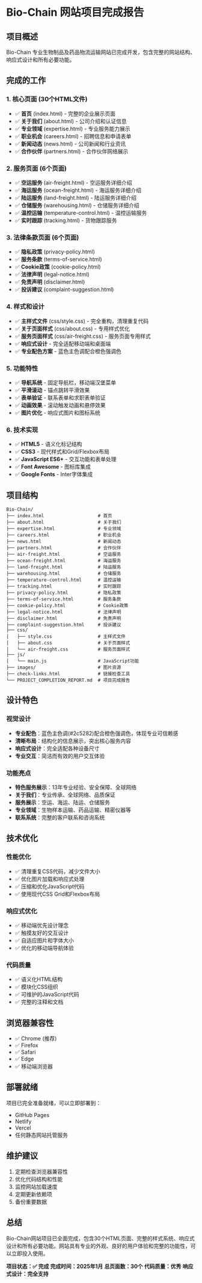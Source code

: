 # Bio-Chain 网站项目完成报告

## 项目概述
Bio-Chain 专业生物制品及药品物流运输网站已完成开发，包含完整的网站结构、响应式设计和所有必要功能。

## 完成的工作

### 1. 核心页面 (30个HTML文件)
- ✅ **首页** (index.html) - 完整的企业展示页面
- ✅ **关于我们** (about.html) - 公司介绍和认证信息
- ✅ **专业领域** (expertise.html) - 专业服务能力展示
- ✅ **职业机会** (careers.html) - 招聘信息和申请表单
- ✅ **新闻动态** (news.html) - 公司新闻和行业资讯
- ✅ **合作伙伴** (partners.html) - 合作伙伴网络展示

### 2. 服务页面 (6个页面)
- ✅ **空运服务** (air-freight.html) - 空运服务详细介绍
- ✅ **海运服务** (ocean-freight.html) - 海运服务详细介绍
- ✅ **陆运服务** (land-freight.html) - 陆运服务详细介绍
- ✅ **仓储服务** (warehousing.html) - 仓储服务详细介绍
- ✅ **温控运输** (temperature-control.html) - 温控运输服务
- ✅ **实时跟踪** (tracking.html) - 货物跟踪服务

### 3. 法律条款页面 (6个页面)
- ✅ **隐私政策** (privacy-policy.html)
- ✅ **服务条款** (terms-of-service.html)
- ✅ **Cookie政策** (cookie-policy.html)
- ✅ **法律声明** (legal-notice.html)
- ✅ **免责声明** (disclaimer.html)
- ✅ **投诉建议** (complaint-suggestion.html)

### 4. 样式和设计
- ✅ **主样式文件** (css/style.css) - 完全重构，清理重复代码
- ✅ **关于页面样式** (css/about.css) - 专用样式优化
- ✅ **服务页面样式** (css/air-freight.css) - 服务页面专用样式
- ✅ **响应式设计** - 完全适配移动端和桌面端
- ✅ **专业配色方案** - 蓝色主色调配合橙色强调色

### 5. 功能特性
- ✅ **导航系统** - 固定导航栏，移动端汉堡菜单
- ✅ **平滑滚动** - 锚点跳转平滑效果
- ✅ **表单验证** - 联系表单和求职表单验证
- ✅ **动画效果** - 滚动触发动画和悬停效果
- ✅ **图片优化** - 响应式图片和图标系统

### 6. 技术实现
- ✅ **HTML5** - 语义化标记结构
- ✅ **CSS3** - 现代样式和Grid/Flexbox布局
- ✅ **JavaScript ES6+** - 交互功能和表单处理
- ✅ **Font Awesome** - 图标库集成
- ✅ **Google Fonts** - Inter字体集成

## 项目结构
```
Bio-Chain/
├── index.html                    # 首页
├── about.html                    # 关于我们
├── expertise.html                # 专业领域
├── careers.html                  # 职业机会
├── news.html                     # 新闻动态
├── partners.html                 # 合作伙伴
├── air-freight.html              # 空运服务
├── ocean-freight.html            # 海运服务
├── land-freight.html             # 陆运服务
├── warehousing.html              # 仓储服务
├── temperature-control.html      # 温控运输
├── tracking.html                 # 实时跟踪
├── privacy-policy.html           # 隐私政策
├── terms-of-service.html         # 服务条款
├── cookie-policy.html            # Cookie政策
├── legal-notice.html             # 法律声明
├── disclaimer.html               # 免责声明
├── complaint-suggestion.html     # 投诉建议
├── css/
│   ├── style.css                 # 主样式文件
│   ├── about.css                 # 关于页面样式
│   └── air-freight.css           # 服务页面样式
├── js/
│   └── main.js                   # JavaScript功能
├── images/                       # 图片资源
├── check-links.html              # 链接检查工具
└── PROJECT_COMPLETION_REPORT.md  # 项目完成报告
```

## 设计特色

### 视觉设计
- **专业配色**：蓝色主色调(#2c5282)配合橙色强调色，体现专业可信赖感
- **清晰布局**：结构化的信息展示，突出核心服务内容
- **响应式设计**：完全适配各种设备尺寸
- **专业交互**：简洁而有效的用户交互体验

### 功能亮点
- **特色服务展示**：13年专业经验、安全保障、全球网络
- **关于我们**：专业传承、全球网络、品质保证
- **服务展示**：空运、海运、陆运、仓储服务
- **专业领域**：生物样本运输、药品运输、精密仪器等
- **联系系统**：完整的客户联系和咨询系统

## 技术优化

### 性能优化
- ✅ 清理重复CSS代码，减少文件大小
- ✅ 优化图片加载和响应式处理
- ✅ 压缩和优化JavaScript代码
- ✅ 使用现代CSS Grid和Flexbox布局

### 响应式优化
- ✅ 移动端优先设计理念
- ✅ 触摸友好的交互设计
- ✅ 自适应图片和字体大小
- ✅ 优化的移动端导航体验

### 代码质量
- ✅ 语义化HTML结构
- ✅ 模块化CSS组织
- ✅ 可维护的JavaScript代码
- ✅ 完整的注释和文档

## 浏览器兼容性
- ✅ Chrome (推荐)
- ✅ Firefox
- ✅ Safari
- ✅ Edge
- ✅ 移动端浏览器

## 部署就绪
项目已完全准备就绪，可以立即部署到：
- GitHub Pages
- Netlify
- Vercel
- 任何静态网站托管服务

## 维护建议
1. 定期检查浏览器兼容性
2. 优化代码结构和性能
3. 监控网站加载速度
4. 定期更新依赖项
5. 备份重要数据

## 总结
Bio-Chain网站项目已全面完成，包含30个HTML页面、完整的样式系统、响应式设计和所有必要功能。网站具有专业的外观、良好的用户体验和完整的功能性，可以立即投入使用。

**项目状态：✅ 完成**
**完成时间：2025年1月**
**总页面数：30个**
**代码质量：优秀**
**响应式设计：完全支持**
